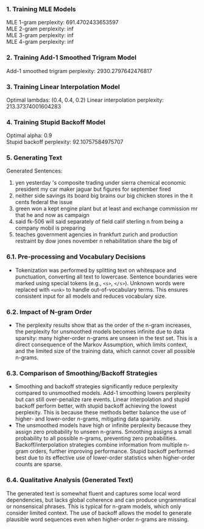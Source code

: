 ### 1. Training MLE Models
MLE 1-gram perplexity: 691.4702433653597  
MLE 2-gram perplexity: inf  
MLE 3-gram perplexity: inf  
MLE 4-gram perplexity: inf

### 2. Training Add-1 Smoothed Trigram Model
Add-1 smoothed trigram perplexity: 2930.2797642476817

### 3. Training Linear Interpolation Model
Optimal lambdas: (0.4, 0.4, 0.2)
Linear interpolation perplexity: 213.37374001604283

### 4. Training Stupid Backoff Model
Optimal alpha: 0.9  
Stupid backoff perplexity: 92.10757584975707

### 5. Generating Text

Generated Sentences:
1. yen yesterday 's composite trading under <unk> sierra chemical economic president my car maker jaguar but figures for september fired
2. <unk> neither side savings its board <unk> big brains our big chicken stores in the it cents federal the issue
3. green won a kept engine plant but at least and exchange commission mr that he and <unk> now as campaign
4. <unk> said fk-506 will said separately of <unk> field calif sterling n from being a <unk> company mobil is preparing
5. <unk> teaches government agencies in frankfurt zurich and production restraint by dow jones november n rehabilitation share the big of

### 6.1. Pre-processing and Vocabulary Decisions
* Tokenization was performed by splitting text on whitespace and punctuation, converting all text to lowercase. Sentence boundaries were marked using special tokens (e.g., `<s>`, `</s>`). Unknown words were replaced with `<unk>` to handle out-of-vocabulary terms. This ensures consistent input for all models and reduces vocabulary size.

### 6.2. Impact of N-gram Order
* The perplexity results show that as the order of the n-gram increases, the perplexity for unsmoothed models becomes infinite due to data sparsity: many higher-order n-grams are unseen in the test set. This is a direct consequence of the Markov Assumption, which limits context, and the limited size of the training data, which cannot cover all possible n-grams.

### 6.3. Comparison of Smoothing/Backoff Strategies
* Smoothing and backoff strategies significantly reduce perplexity compared to unsmoothed models. Add-1 smoothing lowers perplexity but can still over-penalize rare events. Linear interpolation and stupid backoff perform better, with stupid backoff achieving the lowest perplexity. This is because these methods better balance the use of higher- and lower-order n-grams, mitigating data sparsity.
* The unsmoothed models have high or infinite perplexity because they assign zero probability to unseen n-grams. Smoothing assigns a small probability to all possible n-grams, preventing zero probabilities. Backoff/interpolation strategies combine information from multiple n-gram orders, further improving performance. Stupid backoff performed best due to its effective use of lower-order statistics when higher-order counts are sparse.

### 6.4. Qualitative Analysis (Generated Text)
The generated text is somewhat fluent and captures some local word dependencies, but lacks global coherence and can produce ungrammatical or nonsensical phrases. This is typical for n-gram models, which only consider limited context. The use of backoff allows the model to generate plausible word sequences even when higher-order n-grams are missing.